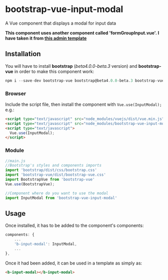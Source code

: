 # bootstrap-vue-input-modal

A Vue component that displays a modal for input data

**This component uses another component called 'formGroupInput.vue'. I have taken it from [this admin template](https://github.com/cristijora/vue-paper-dashboard)**

## Installation
You will have to install **bootstrap** (*beta4.0.0-beta.3* version) and **bootstrap-vue** in order to make this component work:
```js
npm i --save-dev bootstrap-vue bootstrap@beta4.0.0-beta.3 bootstrap-vue-input-modal
```

### Browser

Include the script file, then install the component with `Vue.use(InputModal);` e.g.:

```html
<script type="text/javascript" src="node_modules/vuejs/dist/vue.min.js"></script>
<script type="text/javascript" src="node_modules/bootstrap-vue-input-modal/dist/b-input-modal.min.js"></script>
<script type="text/javascript">
  Vue.use(InputModal);
</script>
```

### Module

```js
//main.js
//Bootstrap's styles and components imports
import 'bootstrap/dist/css/bootstrap.css'
import 'bootstrap-vue/dist/bootstrap-vue.css'
import BootstrapVue from 'bootstrap-vue'
Vue.use(BootstrapVue);
```
```js
//Component where do you want to use the modal
import InputModal from 'bootstrap-vue-input-modal'
```

## Usage

Once installed, it has to be added to the component's components:

```js
components: {
    ...
    'b-input-modal': InputModal,
    ...
},
```
Once it had been added, it can be used in a template as simply as:

```html
<b-input-modal></b-input-modal>
```
